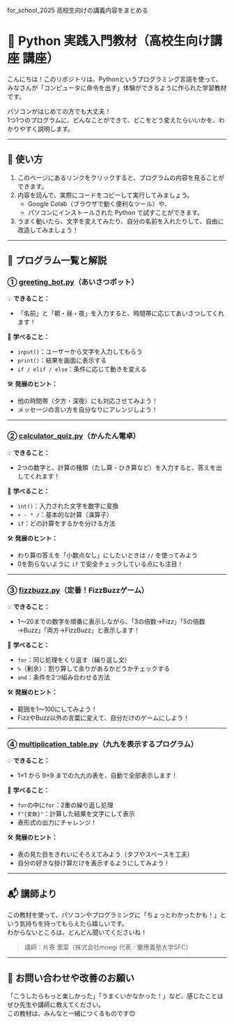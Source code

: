 for_school_2025
高校生向けの講義内容をまとめる

# 🐍 Python 実践入門教材（高校生向け講座 講座）

こんにちは！このリポジトリは、Pythonというプログラミング言語を使って、  
みなさんが「コンピュータに命令を出す」体験ができるように作られた学習教材です。

パソコンがはじめての方でも大丈夫！  
1つ1つのプログラムに、どんなことができて、どこをどう変えたらいいかを、わかりやすく説明します。

---

## 🔧 使い方

1. このページにあるリンクをクリックすると、プログラムの内容を見ることができます。
2. 内容を読んで、実際にコードをコピーして実行してみましょう。
   - Google Colab（ブラウザで動く便利なツール）や、
   - パソコンにインストールされた Python で試すことができます。
3. うまく動いたら、文字を変えてみたり、自分の名前を入れたりして、自由に改造してみましょう！

---

## 📁 プログラム一覧と解説

### ① [greeting_bot.py](https://github.com/example-user/python-practice-hs/blob/main/greeting_bot.py)（あいさつボット）

💡 **できること：**
- 「名前」と「朝・昼・夜」を入力すると、時間帯に応じてあいさつしてくれます！

📘 **学べること：**
- `input()`：ユーザーから文字を入力してもらう
- `print()`：結果を画面に表示する
- `if / elif / else`：条件に応じて動きを変える

🛠 **発展のヒント：**
- 他の時間帯（夕方・深夜）にも対応させてみよう！
- メッセージの言い方を自分なりにアレンジしよう！

---

### ② [calculator_quiz.py](https://github.com/example-user/python-practice-hs/blob/main/calculator_quiz.py)（かんたん電卓）

💡 **できること：**
- 2つの数字と、計算の種類（たし算・ひき算など）を入力すると、答えを出してくれます！

📘 **学べること：**
- `int()`：入力された文字を数字に変換
- `+ - * /`：基本的な計算（演算子）
- `if`：どの計算をするかを分ける方法

🛠 **発展のヒント：**
- わり算の答えを「小数点なし」にしたいときは `//` を使ってみよう
- 0を割らないように `if` で安全チェックしている点にも注目！

---

### ③ [fizzbuzz.py](https://github.com/example-user/python-practice-hs/blob/main/fizzbuzz.py)（定番！FizzBuzzゲーム）

💡 **できること：**
- 1～20までの数字を順番に表示しながら、「3の倍数→Fizz」「5の倍数→Buzz」「両方→FizzBuzz」と表示します！

📘 **学べること：**
- `for`：同じ処理をくり返す（繰り返し文）
- `%`（剰余）：割り算して余りがあるかどうかチェックする
- `and`：条件を2つ組み合わせる方法

🛠 **発展のヒント：**
- 範囲を1〜100にしてみよう！
- FizzやBuzz以外の言葉に変えて、自分だけのゲームにしよう！

---

### ④ [multiplication_table.py](https://github.com/example-user/python-practice-hs/blob/main/multiplication_table.py)（九九を表示するプログラム）

💡 **できること：**
- 1×1 から 9×9 までの九九の表を、自動で全部表示します！

📘 **学べること：**
- `for`の中に`for`：2重の繰り返し処理
- `f"{変数}"`：計算した結果を文字にして表示
- 表形式の出力にチャレンジ！

🛠 **発展のヒント：**
- 表の見た目をきれいにそろえてみよう（タブやスペースを工夫）
- 自分の好きな掛け算だけを表示するようにしてみよう！

---

## 📬 講師より

この教材を使って、パソコンやプログラミングに「ちょっとわかったかも！」という気持ちを持ってもらえたら嬉しいです。  
わからないところは、どんどん聞いてくださいね！

> 講師：片寄 里菜（株式会社moegi 代表／慶應義塾大学SFC）

---

## 🔗 お問い合わせや改善のお願い

「こうしたらもっと楽しかった」「うまくいかなかった！」など、感じたことはぜひ先生や講師に教えてください。  
この教材は、みんなと一緒につくるものです😊


